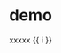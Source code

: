 # demo

<el-button>xxxxx</el-button>
<button-in-demo></button-in-demo>
<span v-for="i in 3">{{ i }} </span>
